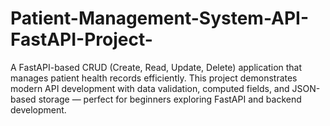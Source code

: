 # Patient-Management-System-API-FastAPI-Project-
A FastAPI-based CRUD (Create, Read, Update, Delete) application that manages patient health records efficiently. This project demonstrates modern API development with data validation, computed fields, and JSON-based storage — perfect for beginners exploring FastAPI and backend development.
